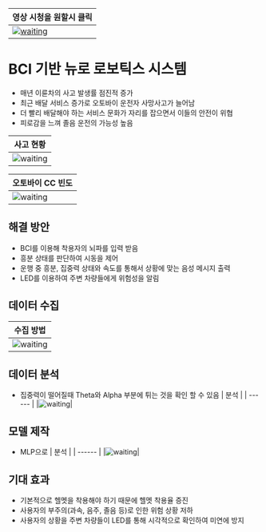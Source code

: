 
| 영상 시청을 원할시 클릭 |
| ------ |
|[![waiting](https://github.com/DunkHimYo/motorcycle-safety-helmet/blob/main/img/main_img.png)](https://youtu.be/KndvLGN82pY)|

# BCI 기반 뉴로 로보틱스 시스템

- 매년 이륜차의 사고 발생률 점진적 증가
- 최근 배달 서비스 증가로 오토바이 운전자 사망사고가 늘어남
- 더 빨리 배달해야 하는 서비스 문화가 자리를 잡으면서 이들의 안전이 위협
- 피로감을 느껴 졸음 운전의 가능성 높음

| 사고 현황 |
| ------ |
|![waiting](https://github.com/DunkHimYo/motorcycle-safety-helmet/blob/main/img/accident_status.png)|


| 오토바이 CC 빈도 |
| ------ |
|![waiting](https://github.com/DunkHimYo/motorcycle-safety-helmet/blob/main/img/motorcycle_total.png)|

## 해결 방안

- BCI를 이용해 착용자의 뇌파를 입력 받음
- 흥분 상태를 판단하여 시동을 제어
- 운행 중 흥분, 집중력 상태와 속도를 통해서 상황에 맞는 음성 메시지 출력
- LED를 이용하여 주변 차량들에게 위험성을 알림

## 데이터 수집
| 수집 방법 |
| ------ |
|![waiting](https://github.com/DunkHimYo/motorcycle-safety-helmet/blob/main/img/explain.jpg)|

## 데이터 분석
- 집중력이 떨어질때 Theta와 Alpha 부분에 튀는 것을 확인 할 수 있음
| 분석 |
| ------ |
|![waiting](https://github.com/DunkHimYo/motorcycle-safety-helmet/blob/main/img/state.jpg)|


## 모델 제작
- MLP으로 
| 분석 |
| ------ |
|![waiting](https://github.com/DunkHimYo/motorcycle-safety-helmet/blob/main/img/model.png)|

## 기대 효과

- 기본적으로 헬멧을 착용해야 하기 때문에 헬멧 착용율 증진
- 사용자의 부주의(과속, 음주, 졸음 등)로 인한 위험 상황 저하
- 사용자의 상황을 주변 차량들이 LED를 통해 시각적으로 확인하여 미연에 방지

